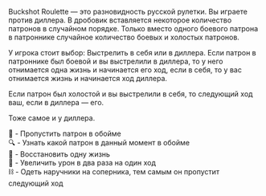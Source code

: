 Buckshot Roulette — это разновидность русской рулетки. Вы играете против диллера. В дробовик вставляется некоторое количество патронов в случайном порядке. Только вместо одного боевого патрона в патроннике случайное количество боевых и холостых патронов.  

У игрока стоит выбор: Выстрелить в себя или в диллера.
Если патрон в патроннике был боевой и вы выстрелили в диллера, то у него отнимается одна жизнь и начинается его ход, если в себя, то у вас отнимается жизнь и начинается ход диллера.

Если патрон был холостой и вы выстрелили в себя, то следующий ход ваш, если в диллера — его.

Тоже самое и у диллера.


🍺 - Пропустить патрон в обойме  
🔍 - Узнать какой патрон в данный момент в обойме  
🚬 - Восстановить одну жизнь  
🔪 - Увеличить урон в два раза на один ход  
⛓️ - Одеть наручники на соперника, тем самым он пропустит следующий ход  
